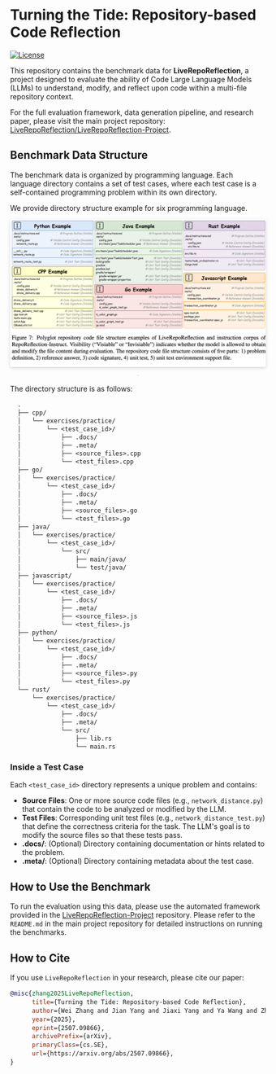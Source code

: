 # Turning the Tide: Repository-based Code Reflection

[![License](https://img.shields.io/badge/License-Apache_2.0-blue.svg)](LICENSE)
 
This repository contains the benchmark data for **LiveRepoReflection**, a project designed to evaluate the ability of Code Large Language Models (LLMs) to understand, modify, and reflect upon code within a multi-file repository context.

For the full evaluation framework, data generation pipeline, and research paper, please visit the main project repository: [LiveRepoReflection/LiveRepoReflection-Project](https://github.com/LiveRepoReflection/LiveRepoReflection-Project).

## Benchmark Data Structure
 
The benchmark data is organized by programming language. Each language directory contains a set of test cases, where each test case is a self-contained programming problem within its own directory.

We provide directory structure example for six programming language.

<center>
    <img style="border-radius: 0.3125em;
    box-shadow: 0 2px 4px 0 rgba(34,36,38,.12),0 2px 10px 0 rgba(34,36,38,.08);" 
    src="./structure.png">
    <br>
    <div style="color:orange; border-bottom: 1px solid #d9d9d9;
    display: inline-block;
    color: #999;
    padding: 2px;"></div>
</center>

The directory structure is as follows:
```
  .
  ├── cpp/
  │   └── exercises/practice/
  │       └── <test_case_id>/
  │           ├── .docs/
  │           ├── .meta/
  │           ├── <source_files>.cpp
  │           └── <test_files>.cpp
  ├── go/
  │   └── exercises/practice/
  │       └── <test_case_id>/
  │           ├── .docs/
  │           ├── .meta/
  │           ├── <source_files>.go
  │           └── <test_files>.go
  ├── java/
  │   └── exercises/practice/
  │       └── <test_case_id>/
  │           └── src/
  │               ├── main/java/
  │               └── test/java/
  ├── javascript/
  │   └── exercises/practice/
  │       └── <test_case_id>/
  │           ├── .docs/
  │           ├── .meta/
  │           ├── <source_files>.js
  │           └── <test_files>.js
  ├── python/
  │   └── exercises/practice/
  │       └── <test_case_id>/
  │           ├── .docs/
  │           ├── .meta/
  │           ├── <source_files>.py
  │           └── <test_files>.py
  └── rust/
      └── exercises/practice/
          └── <test_case_id>/
              ├── .docs/
              ├── .meta/
              └── src/
                  ├── lib.rs
                  └── main.rs
```



### Inside a Test Case

Each `<test_case_id>` directory represents a unique problem and contains:

 *   **Source Files**: One or more source code files (e.g., `network_distance.py`) that contain the code to be analyzed or modified by the LLM.
 *   **Test Files**: Corresponding unit test files (e.g., `network_distance_test.py`) that define the correctness criteria for the task. The LLM's goal is to modify the source files so that these tests pass.
 *   **.docs/**: (Optional) Directory containing documentation or hints related to the problem.
 *   **.meta/**: (Optional) Directory containing metadata about the test case.

 ## How to Use the Benchmark
 
To run the evaluation using this data, please use the automated framework provided in the [LiveRepoReflection-Project](https://github.com/LiveRepoReflection/LiveRepoReflection-Project) repository. Please refer to the `README.md` in the main project repository for detailed instructions on running the benchmarks.

 ## How to Cite
 
 If you use `LiveRepoReflection` in your research, please cite our paper:

```bibtex
@misc{zhang2025LiveRepoReflection,
      title={Turning the Tide: Repository-based Code Reflection}, 
      author={Wei Zhang and Jian Yang and Jiaxi Yang and Ya Wang and Zhoujun Li and Zeyu Cui and Binyuan Hui and Junyang Lin},
      year={2025},
      eprint={2507.09866},
      archivePrefix={arXiv},
      primaryClass={cs.SE},
      url={https://arxiv.org/abs/2507.09866}, 
}
```
